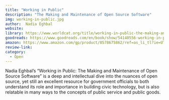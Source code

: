```yaml
---
title: "Working in Public"
description: "The Making and Maintenance of Open Source Software"
img: working-in-public.jpg
author:  Nadia Eghbal
website: 
library: https://www.worldcat.org/title/working-in-public-the-making-and-maintenance-of-open-source-software/oclc/1183029492?loc=
goodreads: https://www.goodreads.com/en/book/show/54140556-working-in-public
amazon: https://www.amazon.com/gp/product/0578675862/ref=as_li_tl?ie=UTF8&tag=govfresh-20&camp=1789&creative=9325&linkCode=as2&creativeASIN=0578675862&linkId=56e670c065d0fa93d83fbc2e90f1c21d
review-link: 
category:
  - Open
---
```


Nadia Eghbal’s “Working in Public: The Making and Maintenance of Open Source Software” is a deep and intellectual dive into the nuances of open source, yet still an excellent resource for government officials to both understand its role and importance in building civic technology, but is also relatable in many ways to the concepts of public service and public goods.

